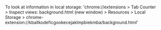 To look at information in local storage:
	'chrome://extensions > Tab Counter > Inspect views: background.html (new window) > Resources > Local Storage > chrome-extension://kballkodeficgookecejaklmpbiekmba/background.html'